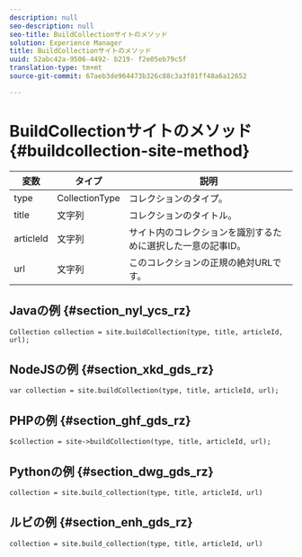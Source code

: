 ```yaml
---
description: null
seo-description: null
seo-title: BuildCollectionサイトのメソッド
solution: Experience Manager
title: BuildCollectionサイトのメソッド
uuid: 52abc42a-9506-4492- b219- f2e05eb79c5f
translation-type: tm+mt
source-git-commit: 67aeb3de964473b326c88c3a3f81ff48a6a12652

---
```



# BuildCollectionサイトのメソッド{#buildcollection-site-method}

| 変数 | タイプ | 説明 |
|--- |--- |--- |
| type | CollectionType | コレクションのタイプ。 |
| title | 文字列 | コレクションのタイトル。 |
| articleId | 文字列 | サイト内のコレクションを識別するために選択した一意の記事ID。 |
| url | 文字列 | このコレクションの正規の絶対URLです。 |

## Javaの例 {#section_nyl_ycs_rz}

```
Collection collection = site.buildCollection(type, title, articleId, url); 
```

## NodeJSの例 {#section_xkd_gds_rz}

```
var collection = site.buildCollection(type, title, articleId, url); 
```

## PHPの例 {#section_ghf_gds_rz}

```
$collection = site->buildCollection(type, title, articleId, url); 
```

## Pythonの例 {#section_dwg_gds_rz}

```
collection = site.build_collection(type, title, articleId, url) 
```

## ルビの例 {#section_enh_gds_rz}

```
collection = site.build_collection(type, title, articleId, url) 
```
